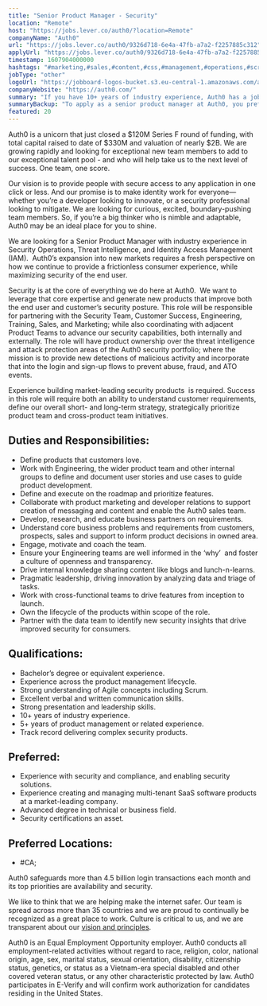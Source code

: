 ```yaml
---
title: "Senior Product Manager - Security"
location: "Remote"
host: "https://jobs.lever.co/auth0/?location=Remote"
companyName: "Auth0"
url: "https://jobs.lever.co/auth0/9326d718-6e4a-47fb-a7a2-f2257885c312"
applyUrl: "https://jobs.lever.co/auth0/9326d718-6e4a-47fb-a7a2-f2257885c312/apply"
timestamp: 1607904000000
hashtags: "#marketing,#sales,#content,#css,#management,#operations,#scrum,#office"
jobType: "other"
logoUrl: "https://jobboard-logos-bucket.s3.eu-central-1.amazonaws.com/auth0"
companyWebsite: "https://auth0.com/"
summary: "If you have 10+ years of industry experience, Auth0 has a job opening for a senior product manager"
summaryBackup: "To apply as a senior product manager at Auth0, you preferably need to have some knowledge of: #marketing, #sales, #content."
featured: 20
---
```


Auth0 is a unicorn that just closed a $120M Series F round of funding, with total capital raised to date of $330M and valuation of nearly $2B. We are growing rapidly and looking for exceptional new team members to add to our exceptional talent pool - and who will help take us to the next level of success. One team, one score. 

Our vision is to provide people with secure access to any application in one click or less. And our promise is to make identity work for everyone—whether you’re a developer looking to innovate, or a security professional looking to mitigate. We are looking for curious, excited, boundary-pushing team members. So, if you’re a big thinker who is nimble and adaptable, Auth0 may be an ideal place for you to shine.

We are looking for a Senior Product Manager with industry experience in Security Operations, Threat Intelligence, and Identity Access Management (IAM).  Auth0’s expansion into new markets requires a fresh perspective on how we continue to provide a frictionless consumer experience, while maximizing security of the end user. 

Security is at the core of everything we do here at Auth0.  We want to leverage that core expertise and generate new products that improve both the end user and customer’s security posture. This role will be responsible for partnering with the Security Team, Customer Success, Engineering, Training, Sales, and Marketing; while also coordinating with adjacent Product Teams to advance our security capabilities, both internally and externally. The role will have product ownership over the threat intelligence and attack protection areas of the Auth0 security portfolio; where the mission is to provide new detections of malicious activity and incorporate that into the login and sign-up flows to prevent abuse, fraud, and ATO events. 

Experience building market-leading security products  is required. Success in this role will require both an ability to understand customer requirements, define our overall short- and long-term strategy, strategically prioritize product team and cross-product team initiatives.

## Duties and Responsibilities:

*   Define products that customers love.
*   Work with Engineering, the wider product team and other internal groups to define and document user stories and use cases to guide product development.
*   Define and execute on the roadmap and prioritize features. 
*   Collaborate with product marketing and developer relations to support creation of messaging and content and enable the Auth0 sales team.
*   Develop, research, and educate business partners on requirements.
*   Understand core business problems and requirements from customers, prospects, sales and support to inform product decisions in owned area.
*   Engage, motivate and coach the team.
*   Ensure your Engineering teams are well informed in the ‘why’  and foster a culture of openness and transparency.
*   Drive internal knowledge sharing content like blogs and lunch-n-learns.
*   Pragmatic leadership, driving innovation by analyzing data and triage of tasks.
*   Work with cross-functional teams to drive features from inception to launch.
*   Own the lifecycle of the products within scope of the role.
*   Partner with the data team to identify new security insights that drive improved security for consumers.

## Qualifications:

*   Bachelor’s degree or equivalent experience.
*   Experience across the product management lifecycle.
*   Strong understanding of Agile concepts including Scrum.
*   Excellent verbal and written communication skills.
*   Strong presentation and leadership skills.
*   10+ years of industry experience.
*   5+ years of product management or related experience.
*   Track record delivering complex security products.

## Preferred:

*   Experience with security and compliance, and enabling security solutions.
*   Experience creating and managing multi-tenant SaaS software products at a market-leading company.
*   Advanced degree in technical or business field.
*   Security certifications an asset.

## Preferred Locations:

*   #CA;

Auth0 safeguards more than 4.5 billion login transactions each month and its top priorities are availability and security.

We like to think that we are helping make the internet safer. Our team is spread across more than 35 countries and we are proud to continually be recognized as a great place to work. Culture is critical to us, and we are transparent about our [vision and principles](https://auth0.com/blog/the-developer-first-identity-platform-auth0-story-and-future). 

Auth0 is an Equal Employment Opportunity employer. Auth0 conducts all employment-related activities without regard to race, religion, color, national origin, age, sex, marital status, sexual orientation, disability, citizenship status, genetics, or status as a Vietnam-era special disabled and other covered veteran status, or any other characteristic protected by law. Auth0 participates in E-Verify and will confirm work authorization for candidates residing in the United States.
